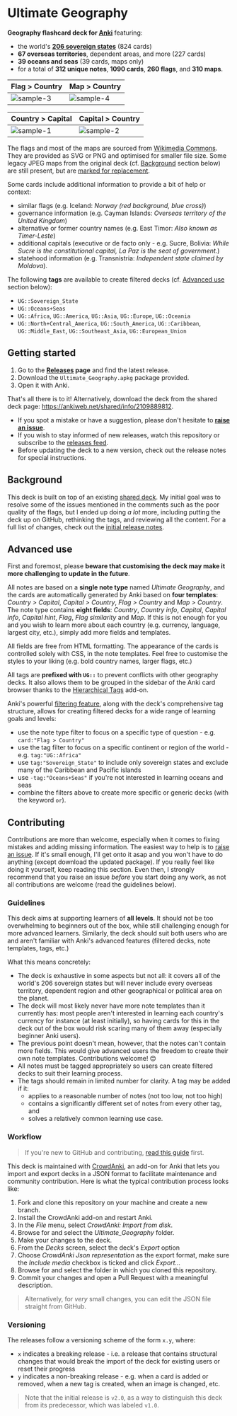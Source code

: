 # Ultimate Geography

**Geography flashcard deck for [Anki](http://ankisrs.net/)** featuring:

- the world's **[206 sovereign states](https://en.wikipedia.org/wiki/List_of_sovereign_states)** (824 cards)
- **67 overseas territories**, dependent areas, and more (227 cards)
- **39 oceans and seas** (39 cards, maps only)
- for a total of **312 unique notes**, **1090 cards**, **260 flags**, and **310 maps**.

| Flag > Country | Map > Country |
| --- | --- |
| ![sample-3](https://cloud.githubusercontent.com/assets/2936402/21575808/3ac74916-cf6e-11e6-8857-1cd7aaa02b23.png) | ![sample-4](https://cloud.githubusercontent.com/assets/2936402/22322663/bd0552aa-e3f1-11e6-89d9-38b5a1048eff.png) |

| Country > Capital | Capital > Country |
| --- | --- |
| ![sample-1](https://cloud.githubusercontent.com/assets/2936402/21575807/3ac6ebec-cf6e-11e6-849a-19544d5dccf5.png) | ![sample-2](https://cloud.githubusercontent.com/assets/2936402/21575809/3ac77b7a-cf6e-11e6-8d72-76f4d3e21de8.png) |

The flags and most of the maps are sourced from [Wikimedia Commons](https://commons.wikimedia.org/). They are provided as SVG or PNG and optimised for smaller file size. Some legacy JPEG maps from the original deck (cf. [Background](#background) section below) are still present, but are [marked for replacement](https://github.com/axelboc/anki-ultimate-geography/issues/1#issuecomment-275280721).

Some cards include additional information to provide a bit of help or context:
- similar flags (e.g. Iceland: _Norway (red background, blue cross)_)
- governance information (e.g. Cayman Islands: _Overseas territory of the United Kingdom_)
- alternative or former country names (e.g. East Timor: _Also known as Timer-Leste_)
- additional capitals (executive or de facto only - e.g. Sucre, Bolivia: _While Sucre is the constitutional capital, La Paz is the seat of government._)
- statehood information (e.g. Transnistria: _Independent state claimed by Moldova_).

The following **tags** are available to create filtered decks (cf. [Advanced use](#advanced-use) section below):

- `UG::Sovereign_State`
- `UG::Oceans+Seas`
- `UG::Africa`, `UG::America`, `UG::Asia`, `UG::Europe`, `UG::Oceania`
- `UG::North+Central_America`, `UG::South_America`, `UG::Caribbean`, `UG::Middle_East`, `UG::Southeast_Asia`, `UG::European_Union`


## Getting started

1. Go to the **[Releases](https://github.com/axelboc/anki-ultimate-geography/releases) page** and find the latest release.
2. Download the `Ultimate_Geography.apkg` package provided.
3. Open it with Anki.

That's all there is to it! Alternatively, download the deck from the shared deck page: https://ankiweb.net/shared/info/2109889812.

- If you spot a mistake or have a suggestion, please don't hesitate to **[raise an issue](https://github.com/axelboc/anki-ultimate-geography/issues)**.
- If you wish to stay informed of new releases, watch this repository or subscribe to the [releases feed](https://github.com/axelboc/anki-ultimate-geography/releases.atom).
- Before updating the deck to a new version, check out the release notes for special instructions.


## Background

This deck is built on top of an existing [shared deck](https://ankiweb.net/shared/info/261823898). My initial goal was to resolve some of the issues mentioned in the comments such as the poor quality of the flags, but I ended up doing _a lot_ more, including putting the deck up on GitHub, rethinking the tags, and reviewing all the content. For a full list of changes, check out the [initial release notes](https://github.com/axelboc/anki-ultimate-geography/releases/tag/v2.0).


## Advanced use

First and foremost, please **beware that customising the deck may make it more challenging to update in the future**.

All notes are based on a **single note type** named _Ultimate Geography_, and the cards are automatically generated by Anki based on **four templates**: _Country > Capital_, _Capital > Country_, _Flag > Country_ and _Map > Country_. The note type contains **eight fields**: _Country_, _Country info_, _Capital_, _Capital info_, _Capital hint_, _Flag_, _Flag similarity_ and _Map_. If this is not enough for you and you wish to learn more about each country (e.g. currency, language, largest city, etc.), simply add more fields and templates.

All fields are free from HTML formatting. The appearance of the cards is controlled solely with CSS, in the note templates. Feel free to customise the styles to your liking (e.g. bold country names, larger flags, etc.)

All tags are **prefixed with `UG::`** to prevent conflicts with other geography decks. It also allows them to be grouped in the sidebar of the Anki card browser thanks to the [Hierarchical Tags](https://ankiweb.net/shared/info/1089921461) add-on.

Anki's powerful [filtering feature](http://ankisrs.net/docs/manual.html#searching), along with the deck's comprehensive tag structure, allows for creating filtered decks for a wide range of learning goals and levels:
- use the note type filter to focus on a specific type of question - e.g. `card:"Flag > Country"`
- use the tag filter to focus on a specific continent or region of the world - e.g. `tag:"UG::Africa"`
- use `tag:"Sovereign_State"` to include only sovereign states and exclude many of the Caribbean and Pacific islands
- use `-tag:"Oceans+Seas"` if you're not interested in learning oceans and seas
- combine the filters above to create more specific or generic decks (with the keyword `or`).


## Contributing

Contributions are more than welcome, especially when it comes to fixing mistakes and adding missing information.
The easiest way to help is to [raise an issue](https://github.com/axelboc/anki-ultimate-geography/issues).
If it's small enough, I'll get onto it asap and you won't have to do anything (except download the updated package).
If you really feel like doing it yourself, keep reading this section. Even then, I strongly recommend that you 
raise an issue _before_ you start doing any work, as not all contributions are welcome (read the guidelines below).

### Guidelines

This deck aims at supporting learners of **all levels**. It should not be too overwhelming to beginners out of the box,
while still challenging enough for more advanced learners. Similarly, the deck should suit both users who are and aren't
familiar with Anki's advanced features (filtered decks, note templates, tags, etc.)

What this means concretely:

- The deck is exhaustive in some aspects but not all: it covers all of the world's 206 sovereign states but will never include every overseas territory, dependent region and other geographical or political area on the planet.
- The deck will most likely never have more note templates than it currently has: most people aren't interested in learning each country's currency for instance (at least initially), so having cards for this in the deck out of the box would risk scaring many of them away (especially beginner Anki users).
- The previous point doesn't mean, however, that the notes can't contain more fields. This would give advanced users the freedom to create their own note templates. Contributions welcome! :blush:
- All notes must be tagged appropriately so users can create filtered decks to suit their learning process.
- The tags should remain in limited number for clarity. A tag may be added if it:
  - applies to a reasonable number of notes (not too low, not too high)
  - contains a significantly different set of notes from every other tag, and
  - solves a relatively common learning use case.


### Workflow

> If you're new to GitHub and contributing, [read this guide](https://guides.github.com/activities/contributing-to-open-source/) first.

This deck is maintained with [CrowdAnki](https://ankiweb.net/shared/info/1788670778), an add-on for Anki that lets you import and export decks in a JSON format to facilitate maintenance and community contribution. Here is what the typical contribution process looks like:

1. Fork and clone this repository on your machine and create a new branch.
2. Install the CrowdAnki add-on and restart Anki.
3. In the _File_ menu, select _CrowdAnki: Import from disk_.
4. Browse for and select the _Ultimate\_Geography_ folder.
5. Make your changes to the deck.
6. From the _Decks_ screen, select the deck's _Export_ option
7. Choose _CrowdAnki Json representation_ as the export format, make sure the _Include media_ checkbox is ticked and click _Export..._
8. Browse for and select the folder in which you cloned this repository.
9. Commit your changes and open a Pull Request with a meaningful description.

> Alternatively, for _very_ small changes, you can edit the JSON file straight from GitHub.


### Versioning

The releases follow a versioning scheme of the form `x.y`, where:

- `x` indicates a breaking release - i.e. a release that contains structural changes that would break the import of the deck for existing users or reset their progress
- `y` indicates a non-breaking release - e.g. when a card is added or removed, when a new tag is created, when an image is changed, etc.

> Note that the initial release is `v2.0`, as a way to distinguish this deck from its predecessor, which was labeled `v1.0`.
